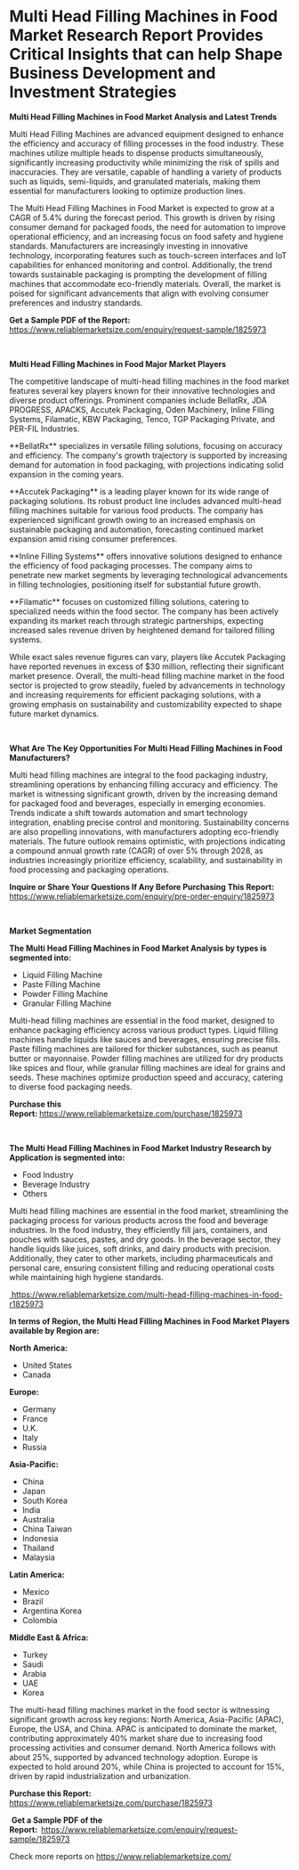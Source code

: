 <p><h1>Multi Head Filling Machines in Food Market Research Report Provides Critical Insights that can help Shape Business Development and Investment Strategies</h1></p><p><strong>Multi Head Filling Machines in Food Market Analysis and Latest Trends</strong></p>
<p><p>Multi Head Filling Machines are advanced equipment designed to enhance the efficiency and accuracy of filling processes in the food industry. These machines utilize multiple heads to dispense products simultaneously, significantly increasing productivity while minimizing the risk of spills and inaccuracies. They are versatile, capable of handling a variety of products such as liquids, semi-liquids, and granulated materials, making them essential for manufacturers looking to optimize production lines.</p><p>The Multi Head Filling Machines in Food Market is expected to grow at a CAGR of 5.4% during the forecast period. This growth is driven by rising consumer demand for packaged foods, the need for automation to improve operational efficiency, and an increasing focus on food safety and hygiene standards. Manufacturers are increasingly investing in innovative technology, incorporating features such as touch-screen interfaces and IoT capabilities for enhanced monitoring and control. Additionally, the trend towards sustainable packaging is prompting the development of filling machines that accommodate eco-friendly materials. Overall, the market is poised for significant advancements that align with evolving consumer preferences and industry standards.</p></p>
<p><strong>Get a Sample PDF of the Report:&nbsp;</strong> <a href="https://www.reliablemarketsize.com/enquiry/request-sample/1825973?utm_campaign=1845&utm_medium=2&utm_source=Github&utm_content=ia&utm_term=28022025&utm_id=multi-head-filling-machines-in-food">https://www.reliablemarketsize.com/enquiry/request-sample/1825973</a></p>
<p>&nbsp;</p>
<p><strong>Multi Head Filling Machines in Food Major Market Players</strong></p>
<p><p>The competitive landscape of multi-head filling machines in the food market features several key players known for their innovative technologies and diverse product offerings. Prominent companies include BellatRx, JDA PROGRESS, APACKS, Accutek Packaging, Oden Machinery, Inline Filling Systems, Filamatic, KBW Packaging, Tenco, TGP Packaging Private, and PER-FIL Industries.</p><p>**BellatRx** specializes in versatile filling solutions, focusing on accuracy and efficiency. The company's growth trajectory is supported by increasing demand for automation in food packaging, with projections indicating solid expansion in the coming years. </p><p>**Accutek Packaging** is a leading player known for its wide range of packaging solutions. Its robust product line includes advanced multi-head filling machines suitable for various food products. The company has experienced significant growth owing to an increased emphasis on sustainable packaging and automation, forecasting continued market expansion amid rising consumer preferences.</p><p>**Inline Filling Systems** offers innovative solutions designed to enhance the efficiency of food packaging processes. The company aims to penetrate new market segments by leveraging technological advancements in filling technologies, positioning itself for substantial future growth.</p><p>**Filamatic** focuses on customized filling solutions, catering to specialized needs within the food sector. The company has been actively expanding its market reach through strategic partnerships, expecting increased sales revenue driven by heightened demand for tailored filling systems.</p><p>While exact sales revenue figures can vary, players like Accutek Packaging have reported revenues in excess of $30 million, reflecting their significant market presence. Overall, the multi-head filling machine market in the food sector is projected to grow steadily, fueled by advancements in technology and increasing requirements for efficient packaging solutions, with a growing emphasis on sustainability and customizability expected to shape future market dynamics.</p></p>
<p>&nbsp;</p>
<p><strong>What Are The Key Opportunities For Multi Head Filling Machines in Food Manufacturers?</strong></p>
<p><p>Multi head filling machines are integral to the food packaging industry, streamlining operations by enhancing filling accuracy and efficiency. The market is witnessing significant growth, driven by the increasing demand for packaged food and beverages, especially in emerging economies. Trends indicate a shift towards automation and smart technology integration, enabling precise control and monitoring. Sustainability concerns are also propelling innovations, with manufacturers adopting eco-friendly materials. The future outlook remains optimistic, with projections indicating a compound annual growth rate (CAGR) of over 5% through 2028, as industries increasingly prioritize efficiency, scalability, and sustainability in food processing and packaging operations.</p></p>
<p><strong>Inquire or Share Your Questions If Any Before Purchasing This Report:</strong> <a href="https://www.reliablemarketsize.com/enquiry/pre-order-enquiry/1825973?utm_campaign=1845&utm_medium=2&utm_source=Github&utm_content=ia&utm_term=28022025&utm_id=multi-head-filling-machines-in-food">https://www.reliablemarketsize.com/enquiry/pre-order-enquiry/1825973</a></p>
<p>&nbsp;</p>
<p><strong>Market Segmentation</strong></p>
<p><strong>The Multi Head Filling Machines in Food Market Analysis by types is segmented into:</strong></p>
<p><ul><li>Liquid Filling Machine</li><li>Paste Filling Machine</li><li>Powder Filling Machine</li><li>Granular Filling Machine</li></ul></p>
<p><p>Multi-head filling machines are essential in the food market, designed to enhance packaging efficiency across various product types. Liquid filling machines handle liquids like sauces and beverages, ensuring precise fills. Paste filling machines are tailored for thicker substances, such as peanut butter or mayonnaise. Powder filling machines are utilized for dry products like spices and flour, while granular filling machines are ideal for grains and seeds. These machines optimize production speed and accuracy, catering to diverse food packaging needs.</p></p>
<p><strong>Purchase this Report:&nbsp;</strong><a href="https://www.reliablemarketsize.com/purchase/1825973?utm_campaign=1845&utm_medium=2&utm_source=Github&utm_content=ia&utm_term=28022025&utm_id=multi-head-filling-machines-in-food">https://www.reliablemarketsize.com/purchase/1825973</a></p>
<p>&nbsp;</p>
<p><strong>The Multi Head Filling Machines in Food Market Industry Research by Application is segmented into:</strong></p>
<p><ul><li>Food Industry</li><li>Beverage Industry</li><li>Others</li></ul></p>
<p><p>Multi head filling machines are essential in the food market, streamlining the packaging process for various products across the food and beverage industries. In the food industry, they efficiently fill jars, containers, and pouches with sauces, pastes, and dry goods. In the beverage sector, they handle liquids like juices, soft drinks, and dairy products with precision. Additionally, they cater to other markets, including pharmaceuticals and personal care, ensuring consistent filling and reducing operational costs while maintaining high hygiene standards.</p></p>
<p><a href="https://www.reliablemarketsize.com/multi-head-filling-machines-in-food-r1825973?utm_campaign=1845&utm_medium=2&utm_source=Github&utm_content=ia&utm_term=28022025&utm_id=multi-head-filling-machines-in-food">&nbsp;https://www.reliablemarketsize.com/multi-head-filling-machines-in-food-r1825973</a></p>
<p><strong>In terms of Region, the Multi Head Filling Machines in Food Market Players available by Region are:</strong></p>
<p>
    <p> <strong> North America: </strong>
        <ul>
            <li>United States</li>
            <li>Canada</li>
        </ul>
        </p> 
    <p> <strong> Europe: </strong>
        <ul>
            <li>Germany</li>
            <li>France</li>
            <li>U.K.</li>
            <li>Italy</li>
            <li>Russia</li>
        </ul>
        </p> 
    <p> <strong> Asia-Pacific: </strong>
        <ul>
            <li>China</li>
            <li>Japan</li>
            <li>South Korea</li>
            <li>India</li>
            <li>Australia</li>
            <li>China Taiwan</li>
            <li>Indonesia</li>
            <li>Thailand</li>
            <li>Malaysia</li>
        </ul>
        </p> 
    <p> <strong> Latin America: </strong>
        <ul>
            <li>Mexico</li>
            <li>Brazil</li>
            <li>Argentina Korea</li>
            <li>Colombia</li>
        </ul>
        </p> 
    <p> <strong> Middle East & Africa: </strong>
        <ul>
            <li>Turkey</li>
            <li>Saudi</li>
            <li>Arabia</li>
            <li>UAE</li>
            <li>Korea</li>
        </ul>
    </p>
    </p>
<p><p>The multi-head filling machines market in the food sector is witnessing significant growth across key regions: North America, Asia-Pacific (APAC), Europe, the USA, and China. APAC is anticipated to dominate the market, contributing approximately 40% market share due to increasing food processing activities and consumer demand. North America follows with about 25%, supported by advanced technology adoption. Europe is expected to hold around 20%, while China is projected to account for 15%, driven by rapid industrialization and urbanization.</p></p>
<p><strong>Purchase this Report: </strong><a href="https://www.reliablemarketsize.com/purchase/1825973?utm_campaign=1845&utm_medium=2&utm_source=Github&utm_content=ia&utm_term=28022025&utm_id=multi-head-filling-machines-in-food">https://www.reliablemarketsize.com/purchase/1825973</a></p>
<p>&nbsp;<strong>Get a Sample PDF of the Report:&nbsp;&nbsp;</strong><a href="https://www.reliablemarketsize.com/enquiry/request-sample/1825973?utm_campaign=1845&utm_medium=2&utm_source=Github&utm_content=ia&utm_term=28022025&utm_id=multi-head-filling-machines-in-food">https://www.reliablemarketsize.com/enquiry/request-sample/1825973</a></p>
<p><strong></strong></p>
<p>Check more reports on <a href="https://www.reliablemarketsize.com/?utm_campaign=1845&utm_medium=2&utm_source=Github&utm_content=ia&utm_term=28022025&utm_id=multi-head-filling-machines-in-food">https://www.reliablemarketsize.com/</a></p>